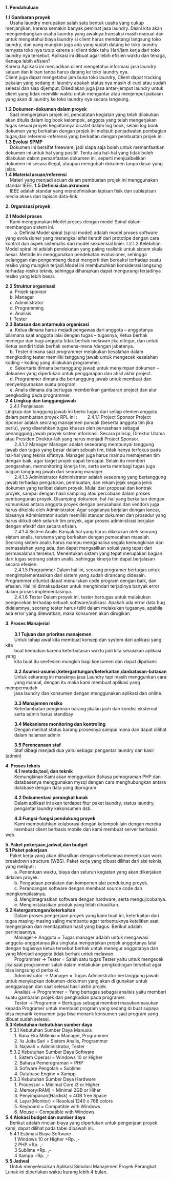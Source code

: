 **1.	Pendahuluan**<br>

**1.1	Gambaran proyek**<br>
&emsp;Usaha laundry merupakan salah satu bentuk usaha yang cukup menjanjikan, karena semakin banyak peminat jasa laundry. Disini kita akan mengembangkan usaha laundry yang awalnya transaksi masih manual dan untuk mengetahui biaya laundry si client harus mendatangi langsung toko laundry, dan yang mungkin juga ada yang sudah datang ke toko laundry ternyata toko nya tutup karena si client tidak tahu Hari/jam kerja dari toko laundry nya tersebut.
Aplikasi ini dibuat agar lebih efisien waktu dan tenaga, Kenapa lebih efisien?<br>
Karena Aplikasi ini menjadikan client mengetahui informasi jasa laundry satuan dan kiloan tanpa harus datang ke toko laundry nya.<br>
Client juga dapat mengetahui jam buka toko laundry, Client dapat tracking pakaian yang sedang di laundry apakah status nya masih di cuci atau sudah selesai dan siap dijemput. Disediakan juga jasa antar-jemput laundry untuk client yang tidak memiliki waktu untuk mengantar atau menjemput pakaian yang akan di laundry ke toko laundry nya secara langsung.

**1.2	Dokumen-dokumen dalam proyek**<br>
&emsp;Saat mengerjakan projek ini, pencatatan kegiatan yang telah dilakukan akan ditulis dalam log book kelompok, anggota yang telah mengerjakan tugas sesuai proyek kegiatannya dicatat dalam log book, selain log book dokumen yang berkaitan dengan projek ini meliputi penjadwalan,pembagian tugas,dan referensi-referensi yang berkaitan dengan pembuatan projek ini.<br>
**1.3	Evolusi SPMP**<br>
&emsp;Dokumen ini bersifat freeware, jadi siapa saja boleh untuk memanfaatkan dokumen ini untuk hal yang positif. Tentu ada hal-hal yang tidak boleh dilakukan dalam pemanfaatan dokumen ini, seperti menjualbelikan dokumen ini secara illegal, ataupun mengubah dokumen tanpa dasar yang jelas.<br>
**1.4	Material acuan/referensi**<br>
&emsp;Materi yang menjadi acuan dalam pembuatan projek ini menggunakan standar IEEE.
**1.5	Definisi dan akronomi**<br>
&emsp;IEEE adalah standar yang mendefinisikan lapisan fisik dan sublapisan media akses dari lapisan data-link.

**2.	Organisasi proyek**<br>

**2.1	Model proses**<br>
&emsp;Kami menggunakan Model proses dengan model Spiral dalam membangun sistem ini.<br>
&emsp;&emsp;a.	Definisi Model spiral (spiral model) adalah model proses software yang evolusioner yang merangkai sifat iteratif dari prototipe dengan cara kontrol dan aspek sistematis dari model sekuensial linier. I.2.1.2 Kelebihan Model spiral ini adalah pendekatan yang paling realistik untuk sistem skala besar. Metode ini menggunakan pendekatan evolusioner, sehingga pelanggan dan pengembang dapat mengerti dan bereaksi terhadap suatu resiko yang mungkin terjadi.Model ini membutuhkan konsiderasi langsung terhadap resiko teknis, sehingga diharapkan dapat mengurangi terjadinya resiko yang lebih besar.<br>

**2.2	Struktur organisasi**<br>
&emsp;a.	Projek sponsor <br>
&emsp;b.	Manager<br>
&emsp;c.	Administrator<br>
&emsp;d.	Programming<br>
&emsp;e.	Analisis<br>
&emsp;f.	Tester<br>
**2.3	Batasan dan antarmuka organisasi**<br>
&emsp;a.	Ketua dimana harus mejadi pengawas dari anggota – anggotanya bilamana saat anggota lalai dengan tugas – tugasnya, Ketua berhak menegur dan bagi anggota tidak berhak melawan jika ditegur, dan untuk Ketua sendiri tidak berhak semena-mena /dengan jabatanya.<br> 
&emsp;b.	Tester dimana saat programmer melakukan kesalahan dalam mengkoding tester memiliki tanggung jawab untuk mengecek kesalahan koding – koding yang dilakukan programmer.<br> 
&emsp;c.	Sekertaris dimana bertanggung jawab untuk menyimpan dokumen – dokumen yang diperlukan untuk penggarapan dan ahsil akhir project. <br>
&emsp;d.	Programmer dimana dia bertanggung jawab untuk membuat dan menyempurnakan suatu program.<br> 
&emsp;e.	Analis dimana dia bertugas memberikan gambaran project dan alur pengkoding pada programmer.<br>
**2.4	Lingkup dan tanggungjawab**<br>
&emsp;2.4.1	Penjelasan<br>
Lingkup dan tanggung jawab ini berisi tugas dari setiap elemen anggota dalam pembuatan proyek RPL ini :
&emsp;&emsp;2.4.1.1 Project Sponsor Project Sponsor adalah seorang manajemen puncak (beserta anggota tim jika perlu), yang diserahkan tugas khusus oleh perusahaan sebagai penanggung jawab proyek sistem informasi. Secara prinsip, Direktur Utama atau Presiden Direktur-lah yang harus menjadi Project Sponsor.<br> 
&emsp;&emsp;2.4.1.2 Manager Manager adalah seseorang mempunyai tanggung jawab dan tugas yang besar dalam sebuah tim, tidak hanya terfokus pada hal-hal yang teknis sifatnya. Manager juga harus mampu memajemen tim dengan baik, agar target projek dapat tercapai. Selain itu memberi pengarahan, memonitoring kinerja tim, serta serta membagi tugas juga bagian tanggung jawab dari seorang manager. <br>
&emsp;&emsp;2.4.1.3 Administrator Administrator adalah seseorang yang bertanggung jawab terhadap pengaturan, pembuatan, dan rekam jejak segala jenis dokumen yang terlibat dalam proyek. Mulai dari proposal dan kontrak proyek, sampai dengan hasil sampling atau percobaan dalam proses pembangunan proyek. Disamping dokumen, hal-hal yang berkaitan dengan komunikasi antara anggota proyek dengan perusahaan dan vendors juga harus dikelola oleh Administrator. Agar segalanya berjalan dengan lancar, biasanya Administrator sudah memiliki standar dokumen dan prosedur yang harus diikuti oleh seluruh tim proyek, agar proses administrasi berjalan dengan efektif dan secara efisien.<br>
&emsp;&emsp;2.4.1.4 Sistem Analis Banyak hal yang harus dilakukan oleh seorang sistem analis, terutama yang berkaitan dengan pemecahan masalah. Seorang sistem analis harus mampu menganalisa segala kemungkinan dari pemasalahan yang ada, dan dapat mengasilkan solusi yang tepat dari permasalahan tersebut. Menentukan sistem yang tepat merupakan bagian dari tugas seorang sistem analis, sehingga kinerja tim dapat berjalasan secara efesien. <br>
&emsp;&emsp;2.4.1.5 Programmer Dalam hal ini, seorang programer bertugas untuk mengimplementasikan dari sistem yang sudah dirancang didesain. Programmer dituntut dapat menuliskan code program dengan baik, dan efesien. Hal ini dimaksudakan untuk menghindari terjadinya banyak error dalam proses implementasinya.<br> 
&emsp;&emsp;2.4.1.6 Tester Dalam proyek ini, tester bertugas untuk melakukan pengecekan terhadap sebuah software/aplikasi. Apakah ada error data bug didalamnya, seorang tester harus teliti dalam melakukan tugasnya, apabila ada error yang dilewatkan, maka konsumen akan dirugikan<br>



**3. Proses Manajerial**<br>  
&emsp;&emsp;**3.1 Tujuan dan prioritas manajemen**<br>
&emsp;&emsp;Untuk tahap awal kita membuat konsep dan system dari aplikasi yang kita<br>
&emsp;&emsp;buat kemudian karena keterbatasan waktu jadi kita sesuiakan aplikasi yang <br>
&emsp;&emsp;kita buat itu seefesien mungkin bagi konsumen dan dapat dipahami<br>

  
&emsp;&emsp;**3.2 Asumsi-asumsi,ketergantungan/keterkaitan,danbatasan-batasan**<br>
&emsp;&emsp;Untuk sekarang ini maraknya jasa Laundry tapi masih menggunkan cara <br>
&emsp;&emsp;yang manual, dengan itu maka kami membuat aplikasi yang mempermudah<br>
&emsp;&emsp;jasa laundry dan konsumen dengan menggunakan aplikasi dan online. <br>

&emsp;&emsp;**3.3 Manajemen resiko**<br>
&emsp;&emsp;Keterlambatan pengiriman barang jikalau jauh dan kondisi eksternal <br>
&emsp;&emsp;serta admin harus standbay<br>

  
&emsp;&emsp;**3.4 Mekanisme monitoring dan kontroling**<br>
&emsp;&emsp;Dengan melihat status barang prosesnya sampai mana dan dapat dilihat <br>
&emsp;&emsp;dalam halaman admin<br>

  
&emsp;&emsp;**3.5 Perencanaan staf**<br>
&emsp;&emsp;Staf dibagi menjadi dua yaitu sebagai pengantar laundry dan kasir (admin)<br>

**4. Proses teknis**  <br>
&emsp;&emsp;**4.1 metoda,tool, dan teknik**<br>
&emsp;&emsp;Kemungkinan Kami akan menggunkan Bahasa pemograman PHP dan <br>
&emsp;&emsp;databasenya menggunakan mysql dengan cara menghubungkan antara <br>
&emsp;&emsp;database dengan data yang diprogram<br>

&emsp;&emsp;**4.2 Dokumentasi perangkat lunak**<br>
&emsp;&emsp;Dalam aplikasi ini akan terdapat fitur paket laundry, status laundry, <br>
&emsp;&emsp;pengantar laundry kekonsumen dsb.<br>

  
&emsp;&emsp;**4.3 Fungsi-fungsi pendukung proyek**<br>
&emsp;&emsp;Kami membutuhkan kolaborasi dengan kelompok lain dengan mereka<br>
&emsp;&emsp;membuat client berbasis mobile dan kami membuat server berbasis web<br>

**5. Paket pekerjaan,jadwal,dan budget** <br>
	**5.1 Paket pekerjaan**<br>
	&emsp;Paket kerja yang akan dihasilkan dengan sebelumnya menentukan work breakdown structure (WBS). Paket kerja yang dibuat dilihat dari sisi teknis, yang meliputi :<br>
	&emsp;&emsp;a. Penentuan waktu, biaya dan seluruh kegiatan yang akan dikerjakan didalam proyek.<br>
	&emsp;&emsp;b. Pengadaan peralatan dan komponen alat pendukung proyek.<br>
	&emsp;&emsp;c. Perancangan software dengan membuat source code dan mengkompilasinya.<br>
	&emsp;&emsp;d. Mengintegrasikan software dengan hardware, serta mengujicobanya.<br>
	&emsp;&emsp;e. Menginstalasikan produk yang telah dihasilkan.<br>
	**5.2 Ketergantungan/keterkaitan**<br>
	&emsp;&emsp;Dalam proses pengerjaan proyek yang kami buat ini, keterkaitan dari tugas masing-masing saling membantu agar terbentuknya ketelitian saat mengerjakan dan mendapatkan hasil yang bagus. Berikut adalah perinciaannya.<br>
	&emsp;&emsp;Manager->	Anggota = Tugas manager adalah untuk mengawasi anggota-anggotanya jika singkata mengerjakan projek anggotanya lalai dengan tugasnya ketua tersebut berhak untuk menegur anggotanya dan yang Menjadi anggota tidak berhak untuk melawan.<br>
	&emsp;&emsp;Programmer -> Tester = Salah satu tugas Tester yaitu untuk mengecek jika saat programmer salah dalam melakukan pengkodingan tersebut agar bisa langsung di perbaiki.<br>
	&emsp;&emsp;Administrator -> Manager = Tugas Administrator bertanggung jawab untuk menyiapkan dokumen-dokumen yang akan di gunakan untuk penggarapan dan saat selesai hasil akhir projek.<br>
	&emsp;&emsp;Analisis -> Programmer = Yang bertugas sebagai analisis yaitu memberi suatu gambaran projek dan pengkodian pada programer.<br>
	&emsp;&emsp;Tester -> Programer = Bertugas sebagai memberi masukanmasukan kepada Programer untuk membuat program yang sedang di buat supaya bisa menarik konsumen juga bisa menarik konsumen saat program yang dibuat sudah selesai.<br>
	**5.3 Kebutuhan-kebutuhan sumber daya**<br>
	&emsp;5.3.1 Kebutuhan Sumber Daya Manusia<br>
	&emsp;&emsp;1. Rana Eka Millenio		= Manager, Programmer<br>
	&emsp;&emsp;2. Iis Juita Sari			= Sistem Analis, Programmer<br>
	&emsp;&emsp;3. Najwah					= Administrator, Tester<br>
	&emsp;5.3.2 Kebutuhan Sumber Daya Software<br>
	&emsp;&emsp;1. Sistem Operasi			= Windows 10 or  Higher<br>
	&emsp;&emsp;2. Bahasa Pemerograman		= PHP <br>
	&emsp;&emsp;3. Sofware Pengolah			= Sublime<br>
	&emsp;&emsp;4. Database Engine			= Xampp<br>
	&emsp;5.3.3 Kebutuhan Sumber Daya Hardware<br>
	&emsp;&emsp;1. Processor 				= Minimal Core i3 or Higher<br>
	&emsp;&emsp;2. Memory(RAM)				= Minimal 2GB or Hiher<br>
	&emsp;&emsp;3. Penyimpanan(Hardisk)		= 4GB free Space<br>
	&emsp;&emsp;4. Layar(Monitor)			= Resolusi 1240 x 768 colors<br>
	&emsp;&emsp;5. Keyboard					= Compatible with Windows<br>
	&emsp;&emsp;6. Mouse					= Compatible with Windows<br>
	**5.4 Alokasi budget dan sumber daya**<br>
	&emsp;Berikut adalah rincian biaya yang diperlukan untuk pengerjaan proyek kami, dapat dilihat pada tabel dibawah ini.<br>
	&emsp;5.4.1 Estimasi Biaya Software<br>
	&emsp;&emsp;1 Windows 10 or Higher 				=Rp. ,-<br>
	&emsp;&emsp;2 PHP				 				=Rp. ,-<br>
	&emsp;&emsp;3 Sublime							=Rp. ,-<br>
	&emsp;&emsp;4 Xampp 						    =Rp. ,-<br>
	**5.5 Jadwal**<br>
	&emsp;Untuk menyelesaikan Aplikasi Simulasi  Manajemen Proyek Perangkat Lunak ini diperlukan waktu kurang lebih 4 bulan.


